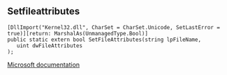 ## Setfileattributes

```
[DllImport("Kernel32.dll", CharSet = CharSet.Unicode, SetLastError = true)][return: MarshalAs(UnmanagedType.Bool)]
public static extern bool SetFileAttributes(string lpFileName,
   uint dwFileAttributes
);
```

[Microsoft documentation](https://docs.microsoft.com/en-us/windows/win32/api/fileapi/nf-fileapi-setfileattributesw)
